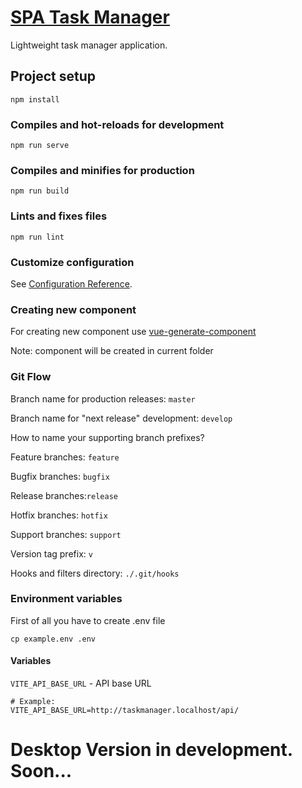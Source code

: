 # [SPA Task Manager](http://tmgr.dev/)

Lightweight task manager application.

## Project setup

```
npm install
```

### Compiles and hot-reloads for development

```
npm run serve
```

### Compiles and minifies for production

```
npm run build
```

### Lints and fixes files

```
npm run lint
```

### Customize configuration

See [Configuration Reference](https://cli.vuejs.org/config/).

### Creating new component

For creating new component use [vue-generate-component](https://www.npmjs.com/package/vue-generate-component)

Note: component will be created in current folder

### Git Flow

Branch name for production releases: `master`

Branch name for "next release" development: `develop`

How to name your supporting branch prefixes?

Feature branches: `feature`

Bugfix branches: `bugfix`

Release branches:`release`

Hotfix branches: `hotfix`

Support branches: `support`

Version tag prefix: `v`

Hooks and filters directory: `./.git/hooks`

### Environment variables

First of all you have to create .env file

    cp example.env .env

#### Variables

`VITE_API_BASE_URL` - API base URL

    # Example:
    VITE_API_BASE_URL=http://taskmanager.localhost/api/

# Desktop Version in development. Soon...
